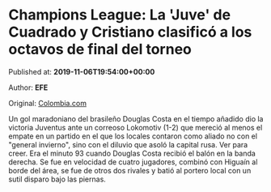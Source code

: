
# Champions League: La 'Juve' de Cuadrado y Cristiano clasificó a los octavos de final del torneo

Published at: **2019-11-06T19:54:00+00:00**

Author: **EFE**

Original: [Colombia.com](https://www.colombia.com/futbol/colombianos-en-el-exterior/resultados-champions-league-lokomotiv-vs-juventus-cristiano-ronaldo-246703)

Un gol maradoniano del brasileño Douglas Costa en el tiempo añadido dio la victoria Juventus ante un correoso Lokomotiv (1-2) que mereció al menos el empate en un partido en el que los locales contaron como aliado no con el "general invierno", sino con el diluvio que asoló la capital rusa.
Ver para creer. Era el minuto 93 cuando Douglas Costa recibió el balón en la banda derecha. Se fue en velocidad de cuatro jugadores, combinó con Higuaín al borde del área, se fue de otros dos rivales y batió al portero local con un sutil disparo bajo las piernas.
